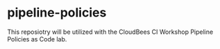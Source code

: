 # pipeline-policies
This reposiotry will be utilized with the CloudBees CI Workshop Pipeline Policies as Code lab.
